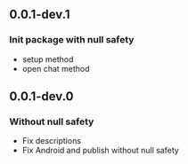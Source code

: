 ## 0.0.1-dev.1

### Init package with null safety

* setup method
* open chat method

## 0.0.1-dev.0

### Without null safety

* Fix descriptions
* Fix Android and publish without null safety